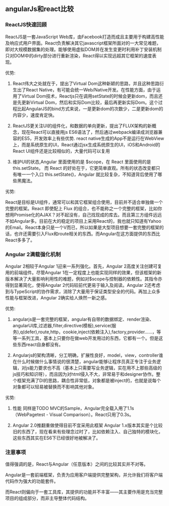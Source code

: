 ## angularJs和react比较

### ReactJS快速回顾

ReactJS是一套JavaScript Web库，由Facebook打造而成且主要用于构建高性能及响应式用户界面。React负责解决其它javascript框架所面对的一大常见难题，即对大规模数据集的处理。能够使用虚拟DOM并在发生变更时利用补丁安装机制只对DOM中的dirty部分进行重新渲染，React得以实现远超其它框架的速度表现。

优势:

1. React伟大之处就在于，提出了Virtual Dom这种新颖的思路，并且这种思路衍生出了React Native，有可能会统一Web/Native开发。在性能方面，由于运用了Virtual Dom技术，Reactjs只在调用setState的时候会更新dom，而且还是先更新Virtual Dom，然后和实际Dom比较，最后再更新实际Dom。这个过程比起AngularJS的bind方式来说，一是更新dom的次数少，二是更新dom的内容少，速度肯定快。

2. ReactJS更关注UI的组件化，和数据的单向更新，提出了FLUX架构的新概念，现在React可以直接用js ES6语法了，然后通过webpack编译成浏览器兼容的ES5，开发效率上有些优势. 
react native生成的App不是运行在WebView上，而是系统原生的UI，React通过jsx生成系统原生的UI，iOS和Android的React UI组件还是比较相似的，大量代码可以复用

3. 维护UI的状态,Angular 里面使用的是 $scope，在 React 里面使用的是 this.setState。 而 React 的好处在于，它更简单直观。所有的状态改变都只有唯一一个入口 this.setState()，Angular 就比较复杂，不知道背后使用了哪些黑魔法。

劣势:

React是目标是UI组件，通常可以和其它框架组合使用，目前并不适合单独做一个完整的框架。React 即使配上 Flux 的组合，也不能称之一个完整的框架，比如你想用Promise化的AJAX？对不起没有，自己找现成的库去。而且第三方组件远远不如Angular多。目前在大的稳定的项目上采用React的，我也就只知道有Yahoo的Email。React本身只是一个V而已，所以如果是大型项目想要一套完整的框架的话，也许还需要引入Flux和route相关的东西。而Angular在这方面提供的东西比React多多了。


### Angular 2满载强化机制

Angular 2相较于Angular 1迎来一系列强化。首先，Angular 2高度关注创建可复用的前端组件。尽管Angular 1在一定程度上也能实现同样的效果，但该框架的新版本解决了大量影响利用性的难题，例如对$scope与控制器的依赖性。其指令亦得到显著简化，使得Angular 2代码较前代更易于输入及阅读。Angular 2还考虑到与TypeScript的协作需求，消除了大量用于保证类型安全的代码。再加上众多性能与框架改进，Angular 2确实给人焕然一新之感。

优势:

1. angularjs是一套完整的框架，angular有自带的数据绑定、render渲染、angularUI库,过滤器,filter,directive(模板),service(服务),q(defer),route,http，cookie,inject(依赖注入),factory,provider……，等等一系列工具，基本上只要你在做web开发用过的东西，它都有一个。但是这些东西react自身都没有。

2. Angularjs的架构清晰，分工明确，扩展性良好，model，view，controller谁在什么时候做什么事情说的很清楚，angular能够让程序员真正专注于业务逻辑，对js能力要求也不高（基本上只需要写业务逻辑，实在用不上那些高级的js技巧和知识呀），而且因为对html侵入不大，非常易于和designer协作。整个框架充满了DI的思路，耦合性非常低，对象都是被inject的，也就是说每个对象都可以轻易被替换而不影响其他对象。

劣势:

1. 性能 
同样是TODO MVC的Sample，Angular完全载入用了1.1s（WebPagetest - Visual Comparison）。React只用了0.3s。

2. Angular 2.0推翻重做使得目前不宜采用此框架
Angular 1.x版本其实是个比较旧的东西了，现在看来有些理念过时了，比如依赖注入、自己独特的模块化，这些东西其实在ES6下已经很好地被解决了。

### 注意事项

值得强调的是，React与Angular（任意版本）之间的比较其实并不对等。

Angular是一套前端框架，负责为应用客户端提供完整架构，并允许我们将客户端代码作为强大的功能套件。

而React则偏向于一套工具库，其提供的功能并不丰富——其主要作用是充当完整项目的组成部分，而非主导整体代码结构。